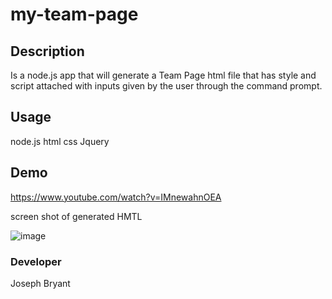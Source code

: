 # my-team-page
## Description
Is a node.js app that will generate a Team Page html file that has style and script attached with inputs given by the user through the command prompt.

## Usage

node.js
html
css
Jquery

## Demo
https://www.youtube.com/watch?v=IMnewahnOEA

screen shot of generated HMTL

![image](https://user-images.githubusercontent.com/78622927/119289667-db959500-bbff-11eb-83da-f878b5c4a3a9.png)

### Developer
Joseph Bryant

